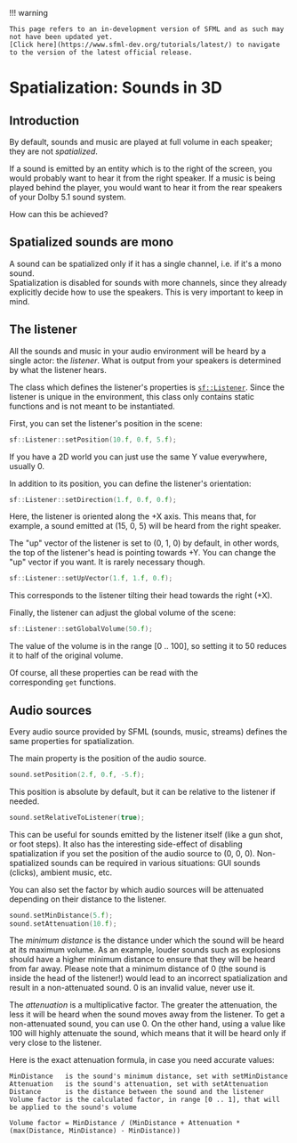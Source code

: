 !!! warning

    This page refers to an in-development version of SFML and as such may not have been updated yet.  
    [Click here](https://www.sfml-dev.org/tutorials/latest/) to navigate to the version of the latest official release.

# Spatialization: Sounds in 3D

## Introduction

By default, sounds and music are played at full volume in each speaker; they are not _spatialized_.

If a sound is emitted by an entity which is to the right of the screen, you would probably want to hear it from the right speaker. If a music is being played behind the player, you would want to hear it from the rear speakers of your Dolby 5.1 sound system.

How can this be achieved?

## Spatialized sounds are mono

A sound can be spatialized only if it has a single channel, i.e. if it's a mono sound.  
Spatialization is disabled for sounds with more channels, since they already explicitly decide how to use the speakers. This is very important to keep in mind.

## The listener

All the sounds and music in your audio environment will be heard by a single actor: the _listener_. What is output from your speakers is determined by what the listener hears.

The class which defines the listener's properties is [`sf::Listener`](https://www.sfml-dev.org/documentation/2.6.0/classsf_1_1Listener.php "sf::Listener documentation"). Since the listener is unique in the environment, this class only contains static functions and is not meant to be instantiated.

First, you can set the listener's position in the scene:

```cpp
sf::Listener::setPosition(10.f, 0.f, 5.f);
```

If you have a 2D world you can just use the same Y value everywhere, usually 0.

In addition to its position, you can define the listener's orientation:

```cpp
sf::Listener::setDirection(1.f, 0.f, 0.f);
```

Here, the listener is oriented along the +X axis. This means that, for example, a sound emitted at (15, 0, 5) will be heard from the right speaker.

The "up" vector of the listener is set to (0, 1, 0) by default, in other words, the top of the listener's head is pointing towards +Y. You can change the "up" vector if you want. It is rarely necessary though.

```cpp
sf::Listener::setUpVector(1.f, 1.f, 0.f);
```

This corresponds to the listener tilting their head towards the right (+X).

Finally, the listener can adjust the global volume of the scene:

```cpp
sf::Listener::setGlobalVolume(50.f);
```

The value of the volume is in the range [0 .. 100], so setting it to 50 reduces it to half of the original volume.

Of course, all these properties can be read with the corresponding `get` functions.

## Audio sources

Every audio source provided by SFML (sounds, music, streams) defines the same properties for spatialization.

The main property is the position of the audio source.

```cpp
sound.setPosition(2.f, 0.f, -5.f);
```

This position is absolute by default, but it can be relative to the listener if needed.

```cpp
sound.setRelativeToListener(true);
```

This can be useful for sounds emitted by the listener itself (like a gun shot, or foot steps). It also has the interesting side-effect of disabling spatialization if you set the position of the audio source to (0, 0, 0). Non-spatialized sounds can be required in various situations: GUI sounds (clicks), ambient music, etc.

You can also set the factor by which audio sources will be attenuated depending on their distance to the listener.

```cpp
sound.setMinDistance(5.f);
sound.setAttenuation(10.f);
```

The _minimum distance_ is the distance under which the sound will be heard at its maximum volume. As an example, louder sounds such as explosions should have a higher minimum distance to ensure that they will be heard from far away. Please note that a minimum distance of 0 (the sound is inside the head of the listener!) would lead to an incorrect spatialization and result in a non-attenuated sound. 0 is an invalid value, never use it.

The _attenuation_ is a multiplicative factor. The greater the attenuation, the less it will be heard when the sound moves away from the listener. To get a non-attenuated sound, you can use 0. On the other hand, using a value like 100 will highly attenuate the sound, which means that it will be heard only if very close to the listener.

Here is the exact attenuation formula, in case you need accurate values:

```
MinDistance   is the sound's minimum distance, set with setMinDistance
Attenuation   is the sound's attenuation, set with setAttenuation
Distance      is the distance between the sound and the listener
Volume factor is the calculated factor, in range [0 .. 1], that will be applied to the sound's volume

Volume factor = MinDistance / (MinDistance + Attenuation * (max(Distance, MinDistance) - MinDistance))
```